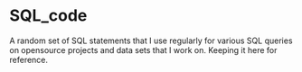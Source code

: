 # SQL_code
A random set of SQL statements that I use regularly for various SQL queries on opensource projects and data sets that I work on. Keeping it here for reference.
